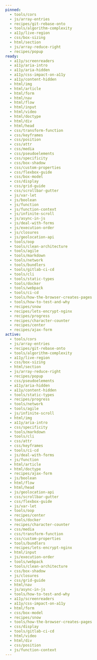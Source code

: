 ```yaml
---
pinned:
  - tools/cors
  - js/array-entries
  - recipes/git-rebase-onto
  - tools/algorithm-complexity
  - a11y/live-region
  - css/box-sizing
  - html/section
  - js/array-reduce-right
  - recipes/popup
ready:
  - a11y/screenreaders
  - a11y/aria-intro
  - a11y/aria-hidden
  - a11y/css-impact-on-a11y
  - a11y/content-hidden
  - html/img
  - html/article
  - html/form
  - html/nav
  - html/flow
  - html/input
  - html/video
  - html/doctype
  - html/div
  - html/head
  - css/transform-function
  - css/keyframes
  - css/position
  - css/attr
  - css/media
  - css/pseudoelements
  - css/specificity
  - css/box-shadow
  - css/custom-properties
  - css/flexbox-guide
  - css/box-model
  - css/display
  - css/grid-guide
  - css/scrollbar-gutter
  - js/var-let
  - js/boolean
  - js/function
  - js/function-context
  - js/infinite-scroll
  - js/async-in-js
  - js/deal-with-forms
  - js/execution-order
  - js/closures
  - js/geolocation-api
  - tools/oop
  - tools/clean-architecture
  - tools/agile
  - tools/markdown
  - tools/network
  - tools/bundlers
  - tools/gitlab-ci-cd
  - tools/cli
  - tools/static-types
  - tools/docker
  - tools/webpack
  - tools/ci-cd
  - tools/how-the-browser-creates-pages
  - tools/how-to-test-and-why
  - recipes/snow
  - recipes/lets-encrypt-nginx
  - recipes/progress
  - recipes/character-counter
  - recipes/center
  - recipes/ajax-form
active:
  - tools/cors
  - js/array-entries
  - recipes/git-rebase-onto
  - tools/algorithm-complexity
  - a11y/live-region
  - css/box-sizing
  - html/section
  - js/array-reduce-right
  - recipes/popup
  - css/pseudoelements
  - a11y/aria-hidden
  - a11y/content-hidden
  - tools/static-types
  - recipes/progress
  - tools/network
  - tools/agile
  - js/infinite-scroll
  - html/img
  - a11y/aria-intro
  - css/specificity
  - tools/markdown
  - tools/cli
  - css/attr
  - css/keyframes
  - tools/ci-cd
  - js/deal-with-forms
  - js/function
  - html/article
  - html/doctype
  - recipes/ajax-form
  - js/boolean
  - html/flow
  - html/head
  - js/geolocation-api
  - css/scrollbar-gutter
  - css/flexbox-guide
  - js/var-let
  - tools/oop
  - recipes/center
  - tools/docker
  - recipes/character-counter
  - css/media
  - css/transform-function
  - css/custom-properties
  - tools/bundlers
  - recipes/lets-encrypt-nginx
  - html/input
  - js/execution-order
  - tools/webpack
  - tools/clean-architecture
  - css/box-shadow
  - js/closures
  - css/grid-guide
  - html/nav
  - js/async-in-js
  - tools/how-to-test-and-why
  - a11y/screenreaders
  - a11y/css-impact-on-a11y
  - html/form
  - css/box-model
  - recipes/snow
  - tools/how-the-browser-creates-pages
  - css/display
  - tools/gitlab-ci-cd
  - html/video
  - html/div
  - css/position
  - js/function-context
---
```


